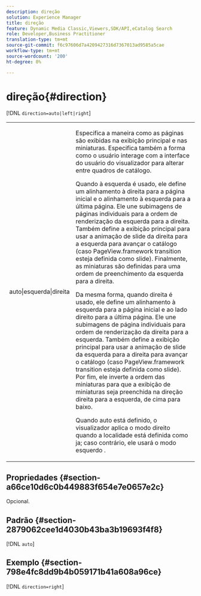 ```yaml
---
description: direção
solution: Experience Manager
title: direção
feature: Dynamic Media Classic,Viewers,SDK/API,eCatalog Search
role: Developer,Business Practitioner
translation-type: tm+mt
source-git-commit: f6c97606d7a4209427316d7367013ad9585a5cae
workflow-type: tm+mt
source-wordcount: '200'
ht-degree: 0%

---
```



# direção{#direction}

[!DNL `direction=auto|left|right`]

<table id="table_1D425B7685D448459CD3FE8D683C813C"> 
 <tbody> 
  <tr> 
   <td colname="col1"> <p> <span class="codeph"> auto|esquerda|direita  </span> </p> </td> 
   <td colname="col2"> <p>Especifica a maneira como as páginas são exibidas na exibição principal e nas miniaturas. Especifica também a forma como o usuário interage com a interface do usuário do visualizador para alterar entre quadros de catálogo. </p> <p>Quando <span class="codeph"> à esquerda </span> é usado, ele define um alinhamento à direita para a página inicial e o alinhamento à esquerda para a última página. Ele une subimagens de páginas individuais para a ordem de renderização da esquerda para a direita. Também define a exibição principal para usar a animação de slide da direita para a esquerda para avançar o catálogo (caso <span class="codeph"> PageView.framework transition </span> esteja definida como slide). Finalmente, as miniaturas são definidas para uma ordem de preenchimento da esquerda para a direita. </p> <p>Da mesma forma, quando <span class="codeph"> direita </span> é usado, ele define um alinhamento à esquerda para a página inicial e ao lado direito para a última página. Ele une subimagens de página individuais para ordem de renderização da direita para a esquerda. Também define a exibição principal para usar a animação de slide da esquerda para a direita para avançar o catálogo (caso <span class="codeph"> PageView.framework transition </span> esteja definida como slide). Por fim, ele inverte a ordem das miniaturas para que a exibição de miniaturas seja preenchida na direção direita para a esquerda, de cima para baixo. </p> <p>Quando <span class="codeph"> auto </span> está definido, o visualizador aplica o modo <span class="codeph"> direito </span> quando a localidade está definida como <span class="codeph"> ja; </span>caso contrário, ele usará o modo <span class="codeph"> esquerdo </span>. </p> </td> 
  </tr> 
 </tbody> 
</table>

## Propriedades {#section-a66ce10d6c0b449883f654e7e0657e2c}

Opcional.

## Padrão {#section-2879062cee1d4030b43ba3b19693f4f8}

[!DNL `auto`]

## Exemplo {#section-798e4fc8dd9b4b059171b41a608a96ce}

[!DNL `direction=right`]

